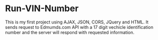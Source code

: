 Run-VIN-Number
==============
This is my first project using AJAX, JSON, CORS, JQuery and HTML. It sends request to Edmumds.com API with a 17 digit vechicle identification number and the server will respond with requested information.
